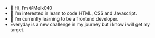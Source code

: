 - 👋 Hi, I’m @Melk040
- 👀 I’m interested in learn to code HTML, CSS and Javascript.
- 🌱 I’m currently learning to be a frontend developer.
- Everyday is a new challenge in my journey but i know i will get my target.
<!---
Melk040/Melk040 is a ✨ special ✨ repository because its `README.md` (this file) appears on your GitHub profile.
You can click the Preview link to take a look at your changes.
--->
